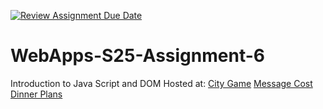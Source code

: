 [![Review Assignment Due Date](https://classroom.github.com/assets/deadline-readme-button-22041afd0340ce965d47ae6ef1cefeee28c7c493a6346c4f15d667ab976d596c.svg)](https://classroom.github.com/a/URRZ2TIg)
# WebApps-S25-Assignment-6
Introduction to Java Script and DOM
Hosted at:
[City Game](https://github.com/44-563-WebApps-S25/44563-webapps-s25-assignment6-Komala3/blob/main/city.html)
[Message Cost](https://github.com/44-563-WebApps-S25/44563-webapps-s25-assignment6-Komala3/blob/main/message.html)
[Dinner Plans](https://github.com/44-563-WebApps-S25/44563-webapps-s25-assignment6-Komala3/blob/main/dinner.html)
